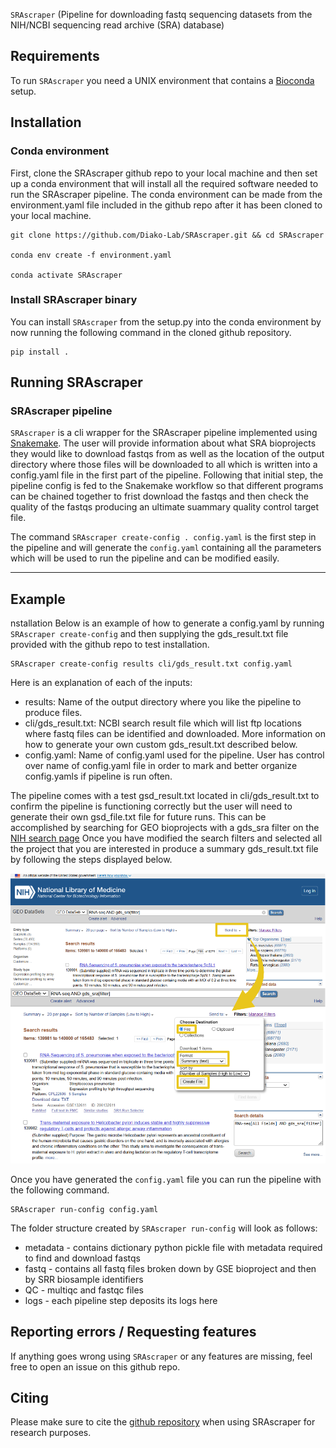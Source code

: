 `SRAscraper` (Pipeline for downloading fastq sequencing datasets from the NIH/NCBI sequencing read archive (SRA) database)

## Requirements
To run `SRAscraper` you need a UNIX environment that contains a [Bioconda](http://bioconda.github.io/) setup.

## Installation

### Conda environment
First, clone the SRAscraper github repo to your local machine and then set up a conda environment that will install all the required software needed to run the SRAscraper pipeline. The conda environment can be made from the environment.yaml file included in the github repo after it has been cloned to your local machine.
```
git clone https://github.com/Diako-Lab/SRAscraper.git && cd SRAscraper

conda env create -f environment.yaml

conda activate SRAscraper
```

###  Install SRAscraper binary
You can install `SRAscraper` from the setup.py into the conda environment by now running the following command in the cloned github repository.
```
pip install .
```

## Running SRAscraper

### SRAscraper pipeline

`SRAscraper` is a cli wrapper for the SRAscraper pipeline implemented using [Snakemake](http://snakemake.readthedocs.io/). The user will provide information about what SRA bioprojects they would like to download fastqs from as well as the location of the output directory where those files will be downloaded to all which is written into a config.yaml file in the first part of the pipeline. Following that initial step, the pipeline config is fed to the Snakemake workflow so that different programs can be chained together to frist download the fastqs and then check the quality of the fastqs producing an ultimate suammary quality control target file.  

The command `SRAscraper create-config . config.yaml` is the first step in the pipeline and will generate the `config.yaml` containing all the parameters which will be used to run the pipeline and can be modified easily.

********

## Example
nstallation
Below is an example of how to generate a config.yaml by running `SRAscraper create-config` and then supplying the gds_result.txt file provided with the github repo to test installation. 

```
SRAscraper create-config results cli/gds_result.txt config.yaml
```

Here is an explanation of each of the inputs:

* results: Name of the output directory where you like the pipeline to produce files.
* cli/gds_result.txt: NCBI search result file which will list ftp locations where fastq files can be identified and downloaded. More information on how to generate your own custom gds_result.txt described below.
* config.yaml: Name of config.yaml used for the pipeline. User has control over name of config.yaml file in order to mark and better organize config.yamls if pipeline is run often.

The pipeline comes with a test gsd_result.txt located in cli/gds_result.txt to confirm the pipeline is functioning correctly but the user will need to generate their own gsd_file.txt file for future runs.
This can be accomplished by searching for GEO bioprojects with a gds_sra filter on the [NIH search page](https://www.ncbi.nlm.nih.gov/gds/?term=gds_sra%5Bfilter%5D)
Once you have modified the search filters and selected all the project that you are interested in produce a summary gds_result.txt file by following the steps displayed below. 

![make_custom_gds_result_example](cli/make_custom_gds_result_example.png)

Once you have generated the `config.yaml` file you can run the pipeline with the following command.

```
SRAscraper run-config config.yaml
```

The folder structure created by `SRAscraper run-config` will look as follows:

* metadata - contains dictionary python pickle file with metadata required to find and download fastqs
* fastq - contains all fastq files broken down by GSE bioproject and then by SRR biosample identifiers
* QC - multiqc and fastqc files
* logs - each pipeline step deposits its logs here

## Reporting errors / Requesting features
If anything goes wrong using `SRAscraper` or any features are missing, feel free to open an issue on this github repo.

## Citing
Please make sure to cite the [github repository](https://github.com/Diako-Lab/SRAscraper) when using SRAscraper for research purposes.
